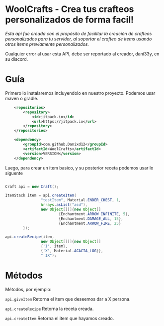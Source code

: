 # WoolCrafts - Crea tus crafteos personalizados de forma facil!

*Esta api fue creada con el propósito de facilitar la creación de crafteos personalizados para tu servidor, al soportar el crafteo de items usando otros items previamente personalizados.* 

Cualquier error al usar esta API, debe ser reportado al creador, dani33y, en su discord.

# Guía

Primero lo instalaremos incluyendolo en nuestro proyecto. Podemos usar maven o gradle.

```xml
	<repositories>
		<repository>
		    <id>jitpack.io</id>
		    <url>https://jitpack.io</url>
		</repository>
	</repositories>

	<dependency>
	    <groupId>com.github.Danixd12</groupId>
	    <artifactId>WoolCrafts</artifactId>
	    <version>VERSION</version>
	</dependency>
```

Luego, para crear un item basico, y su posterior receta podemos usar lo siguente

```java

Craft api = new Craft();

ItemStack item = api.createItem(
                "testItem", Material.ENDER_CHEST, 1,
                Arrays.asList("asd"),
                new Object[][]{new Object[]
                        {Enchantment.ARROW_INFINITE, 5},
                        {Enchantment.DAMAGE_ALL, 15},
                        {Enchantment.ARROW_FIRE, 25}
        });

api.createRecipe(item,
                new Object[][]{new Object[]
                {'I', item},
                {'X', Material.ACACIA_LOG}},
                " IX");

```

# Métodos

Métodos, por ejemplo:

`api.giveItem` Retorna el item que deseemos dar a X persona.

`api.createRecipe` Retorna la receta creada.

`api.createItem` Retorna el item que hayamos creado.

